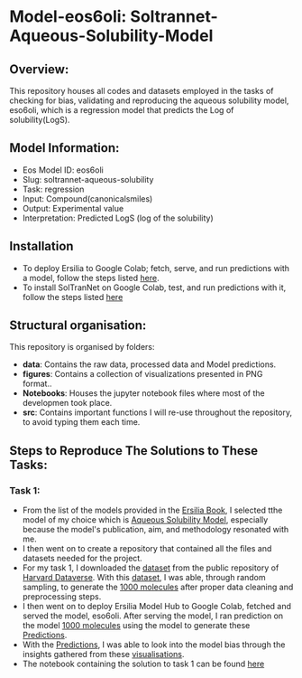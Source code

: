 # Model-eos6oli: Soltrannet-Aqueous-Solubility-Model

## Overview:
This repository houses all codes and datasets employed in the tasks of checking for bias, validating and reproducing the aqueous solubility model, eso6oli, which is a regression model that predicts the Log of solubility(LogS). 

## Model Information:
- Eos Model ID: eos6oli
- Slug: soltrannet-aqueous-solubility
- Task: regression
- Input: Compound(canonicalsmiles)
- Output: Experimental value
- Interpretation: Predicted LogS (log of the solubility)

## Installation
- To deploy Ersilia to Google Colab; fetch, serve, and run predictions with a model, follow the steps listed [here](https://github.com/ersilia-os/ersilia/blob/master/notebooks/ersilia-on-colab.ipynb]).
- To install SolTranNet on Google Colab, test, and run predictions with it, follow the steps listed [here](https://github.com/gnina/SolTranNet/blob/main/README.md)

## Structural organisation:
This repository is organised by folders:
- **data**: Contains the raw data, processed data and Model predictions.
- **figures**: Contains a collection of visualizations presented in PNG format..
- **Notebooks**: Houses the jupyter notebook files where most of the developmen took place.
- **src**: Contains important functions I will re-use throughout the repository, to avoid typing them each time.


## Steps to Reproduce The Solutions to These Tasks:
### Task 1:
- From the list of the models provided in the [Ersilia Book](https://ersilia.gitbook.io/ersilia-book/contributors/internships/outreachy-summer-2024), I selected tthe model of my choice which is [Aqueous Solubility Model](https://github.com/ersilia-os/eos6oli), especially because the model's publication, aim, and methodology resonated with me.
- I then went on to create a repository that contained all the files and datasets needed for the project.
- For my task 1, I downloaded the [dataset](https://github.com/Nwuguru-Chidiebere-Sullivan/Outreachy-Ersilia-Project-Week2-Tasks/blob/main/data/solubility-dataset.csv) from the public repository of [Harvard Dataverse](https://dataverse.harvard.edu/). With this [dataset](https://github.com/Nwuguru-Chidiebere-Sullivan/Outreachy-Ersilia-Project-Week2-Tasks/blob/main/data/solubility-dataset.csv), I was able, through random sampling, to generate the [1000 molecules](https://github.com/Nwuguru-Chidiebere-Sullivan/Outreachy-Ersilia-Project-Week2-Tasks/blob/main/data/1000_molecules.csv) after proper data cleaning and preprocessing steps.
- I then went on to deploy Ersilia Model Hub to Google Colab, fetched and served the model, eso6oli. After serving the model, I ran prediction on the model [1000 molecules](https://github.com/Nwuguru-Chidiebere-Sullivan/Outreachy-Ersilia-Project-Week2-Tasks/blob/main/data/1000_molecules.csv) using the model to generate these [Predictions](https://github.com/Nwuguru-Chidiebere-Sullivan/Outreachy-Ersilia-Project-Week2-Tasks/blob/main/data/1000_molecules_predictions.csv).
- With the [Predictions](https://github.com/Nwuguru-Chidiebere-Sullivan/Outreachy-Ersilia-Project-Week2-Tasks/blob/main/data/1000_molecules_predictions.csv), I was able to look into the model bias through the insights gathered from these [visualisations](https://github.com/Nwuguru-Chidiebere-Sullivan/Outreachy-Ersilia-Project-Week2-Tasks/tree/main/figures/Task(1)%20figures).
- The notebook containing the solution to task 1 can be found [here](https://github.com/Nwuguru-Chidiebere-Sullivan/Outreachy-Ersilia-Project-Week2-Tasks/blob/main/Notebooks/Week2_Task1.ipynb)




  
